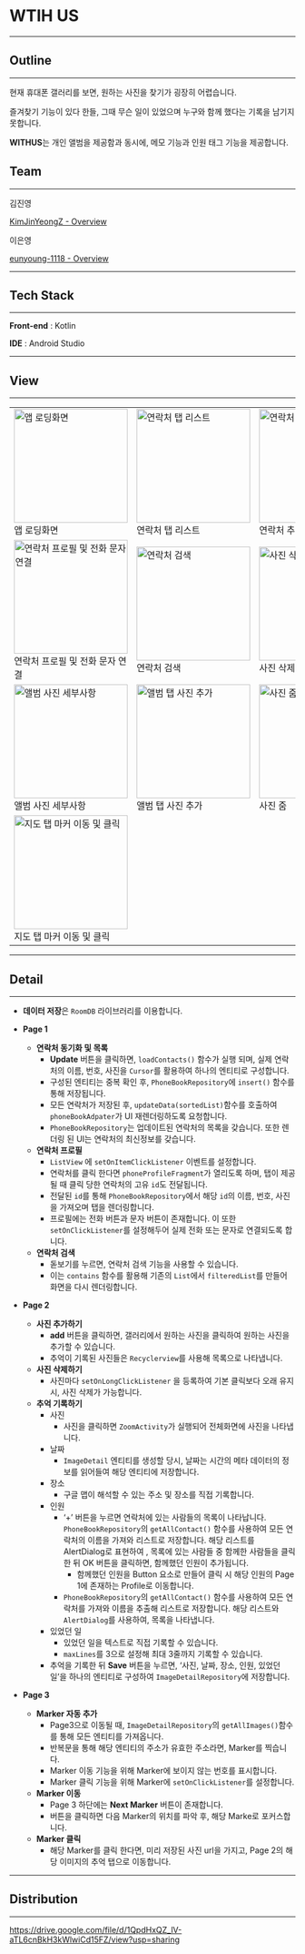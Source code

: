 # **WTIH US**

---

## **Outline**

---

현재 휴대폰 갤러리를 보면, 원하는 사진을 찾기가 굉장히 어렵습니다.

즐겨찾기 기능이 있다 한들, 그때 무슨 일이 있었으며 누구와 함께 했다는 기록을 남기지 못합니다.

**WITHUS**는 개인 앨범을 제공함과 동시에, 메모 기능과 인원 태그 기능을 제공합니다.

## **Team**

---

김진영

[KimJinYeongZ - Overview](https://github.com/KimJinYeongZ)

이은영

[eunyoung-1118 - Overview](https://github.com/eunyoung-1118)

---

## **Tech Stack**

---

**Front-end** : Kotlin

**IDE** : Android Studio

---

## View

---

<table>
  <tr>
    <td><img src="https://github.com/eunyoung-1118/MadCamp_Week1/assets/137619133/0d5c6c03-e149-4f2c-b3bc-baeb78bd6268" alt="앱 로딩화면" width="200"><br>앱 로딩화면</td>
    <td><img src="https://github.com/eunyoung-1118/MadCamp_Week1/assets/137619133/539a1744-b15a-4727-8578-1367fa019c1a" alt="연락처 탭 리스트" width="200"><br>연락처 탭 리스트</td>
    <td><img src="https://github.com/eunyoung-1118/MadCamp_Week1/assets/137619133/2bba0452-50bd-44eb-9399-dcf602b71c98" alt="연락처 추가 및 업데이트" width="200"><br>연락처 추가 및 업데이트</td>
  </tr>
  <tr>
    <td><img src="https://github.com/eunyoung-1118/MadCamp_Week1/assets/137619133/2e612436-39d7-4391-b39b-d37d3ed501bf" alt="연락처 프로필 및 전화 문자 연결" width="200"><br>연락처 프로필 및 전화 문자 연결</td>
    <td><img src="https://github.com/eunyoung-1118/MadCamp_Week1/assets/137619133/b8fb1d98-c1ce-46e3-ad12-b14032efcf4a" alt="연락처 검색" width="200"><br>연락처 검색</td>
    <td><img src="https://github.com/eunyoung-1118/MadCamp_Week1/assets/137619133/c13b0f70-290d-4e49-bec9-b2f9e6f68947" alt="사진 삭제" width="200"><br>사진 삭제</td>
  </tr>
  <tr>
    <td><img src="https://github.com/eunyoung-1118/MadCamp_Week1/assets/137619133/692351f7-a542-472b-9e3a-6783271fadab" alt="앨범 사진 세부사항" width="200"><br>앨범 사진 세부사항</td>
    <td><img src="https://github.com/eunyoung-1118/MadCamp_Week1/assets/137619133/63e0de33-3b19-41dd-a2b0-ee34b3371c37" alt="앨범 탭 사진 추가" width="200"><br>앨범 탭 사진 추가</td>
    <td><img src="https://github.com/eunyoung-1118/MadCamp_Week1/assets/137619133/e6f72028-c5fb-4a1b-91d4-134216811325" alt="사진 줌" width="200"><br>사진 줌</td>
  </tr>
  <tr>
    <td><img src="https://github.com/eunyoung-1118/MadCamp_Week1/assets/137619133/2f6aef89-ebe4-4bd6-8a6d-1f7d4d62c2b6" alt="지도 탭 마커 이동 및 클릭" width="200"><br>지도 탭 마커 이동 및 클릭</td>
    <td></td>
    <td></td>
  </tr>
</table>
    
---

## **Detail**

---

- **데이터 저장**은 `RoomDB` 라이브러리를 이용합니다.
- **Page 1**
    - **연락처 동기화 및 목록**
        - **Update** 버튼을 클릭하면, `loadContacts()` 함수가 실행 되며, 실제 연락처의 이름, 번호, 사진을 `Cursor`를 활용하여 하나의 엔티티로 구성합니다.
        - 구성된 엔티티는 중복 확인 후, `PhoneBookRepository`에 `insert()` 함수를 통해 저장됩니다.
        - 모든 연락처가 저장된 후, `updateData(sortedList)`함수를 호출하여 `phoneBookAdpater`가 UI 재렌더링하도록 요청합니다.
        - `PhoneBookRepository`는 업데이트된 연락처의 목록을 갖습니다. 또한 렌더링 된 UI는 연락처의 최신정보를 갖습니다.
    - **연락처 프로필**
        - `ListView` 에 `setOnItemClickListener` 이벤트를 설정합니다.
        - 연락처를 클릭 한다면 `phoneProfileFragment`가 열리도록 하며, 탭이 제공될 때 클릭 당한 연락처의 고유 `id`도 전달됩니다.
        - 전달된 `id`를 통해  `PhoneBookRepository`에서 해당 `id`의 이름, 번호, 사진을 가져오며 탭을 렌더링합니다.
        - 프로필에는 전화 버튼과 문자 버튼이 존재합니다. 이 또한 `setOnClickListener`를 설정해두어 실제 전화 또는 문자로 연결되도록 합니다.
    - **연락처 검색**
        - 돋보기를 누르면, 연락처 검색 기능을 사용할 수 있습니다.
        - 이는 `contains` 함수를 활용해 기존의 `List`에서 `filteredList`를 만들어 화면을 다시 렌더링합니다.

- **Page 2**
    - **사진 추가하기**
        - **add** 버튼을 클릭하면, 갤러리에서 원하는 사진을 클릭하여 원하는 사진을 추가할 수 있습니다.
        - 추억이 기록된 사진들은 `Recyclerview`를 사용해 목록으로 나타냅니다.
    - **사진 삭제하기**
        - 사진마다 `setOnLongClickListener` 을 등록하여 기본 클릭보다 오래 유지 시, 사진 삭제가 가능합니다.
    - **추억 기록하기**
        - 사진
            - 사진을 클릭하면 `ZoomActivity`가 실행되어 전체화면에 사진을 나타냅니다.
        - 날짜
            - `ImageDetail` 엔티티를 생성할 당시, 날짜는 시간의 메타 데이터의 정보를 읽어들여 해당 엔티티에 저장합니다.
        - 장소
            - 구글 맵이 해석할 수 있는 주소 및 장소를 직접 기록합니다.
        - 인원
            - ‘+’ 버튼을 누르면 연락처에 있는 사람들의 목록이 나타납니다. `PhoneBookRepository`의 `getAllContact()` 함수를 사용하여 모든 연락처의 이름을 가져와 리스트로 저장합니다. 해당 리스트를 AlertDialog로 표현하여 , 목록에 있는 사람들 중 함께한 사람들을 클릭한 뒤 OK 버튼을 클릭하면, 함께했던 인원이 추가됩니다.
                - 함께했던 인원을 Button 요소로 만들어 클릭 시 해당 인원의  Page 1에 존재하는 Profile로 이동합니다.
            - `PhoneBookRepository`의 `getAllContact()` 함수를 사용하여 모든 연락처를 가져와 이름을 추출해 리스트로 저장합니다. 해당 리스트와 `AlertDialog`를 사용하여, 목록을 나타냅니다.
        - 있었던 일
            - 있었던 일을 텍스트로 직접 기록할 수 있습니다.
            - `maxLines`를 3으로 설정해 최대 3줄까지 기록할 수 있습니다.
        - 추억을 기록한 뒤 **Save** 버튼을 누르면, ‘사진, 날짜, 장소, 인원, 있었던 일’을 하나의 엔티티로 구성하여 `ImageDetailRepository`에 저장합니다.

- **Page 3**
    - **Marker 자동 추가**
        - Page3으로 이동될 때, `ImageDetailRepository`의 `getAllImages()`함수를 통해 모든 엔티티를 가져옵니다.
        - 반복문을 통해 해당 엔티티의 주소가 유효한 주소라면, Marker를 찍습니다.
        - Marker 이동 기능을 위해 Marker에 보이지 않는 번호를 표시합니다.
        - Marker 클릭 기능을 위해 Marker에 `setOnClickListener`를 설정합니다.
    - **Marker 이동**
        - Page 3 하단에는 **Next Marker** 버튼이 존재합니다.
        - 버튼을 클릭하면 다음 Marker의 위치를 파악 후, 해당 Marke로 포커스합니다.
    - **Marker 클릭**
        - 해당 Marker를 클릭 한다면, 미리 저장된 사진 url을 가지고, Page 2의 해당 이미지의 추억 탭으로 이동합니다.
        

---

## **Distribution**

---

https://drive.google.com/file/d/1QpdHxQZ_lV-aTL6cnBkH3kWlwiCd15FZ/view?usp=sharing
